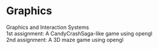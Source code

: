 # Graphics
Graphics and Interaction Systems
<br>1st assignment: A CandyCrashSaga-like game using opengl</br>
2nd assignment: A 3D maze game using opengl
